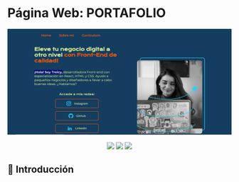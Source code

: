 # Página Web: PORTAFOLIO

[![Portafolio imagen](assets/portada.PNG)](https://portafolio-green-zeta-50.vercel.app)

<p align="center">
  <img src="https://img.shields.io/badge/license-Alura-green">
  <img src="https://img.shields.io/badge/status-en_desarrollo-yellow">
  <img src="https://img.shields.io/badge/release_date-marzo-blue">
</p>
   
## 📌 Introducción
